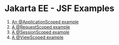 # Jakarta EE - JSF Examples

1. [An @ApplicationScoped example](applicationScoped/README.md)
2. [A @RequestScoped example](requestScoped/README.md)
3. [A @SessionScoped example](sessionScoped/README.md)
4. [A @ViewScoped example](viewScoped/README.md)
